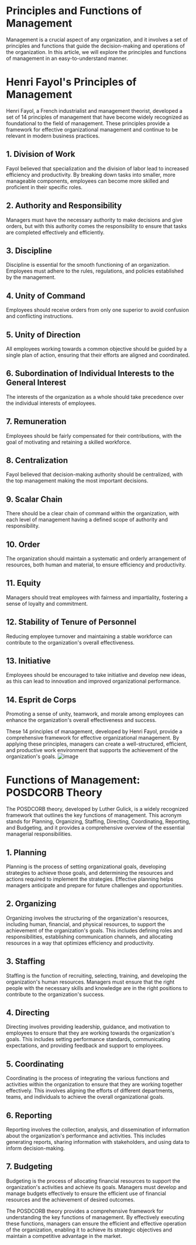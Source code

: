 # Principles and Functions of Management

Management is a crucial aspect of any organization, and it involves a set of principles and functions that guide the decision-making and operations of the organization. In this article, we will explore the principles and functions of management in an easy-to-understand manner.

# Henri Fayol's Principles of Management

Henri Fayol, a French industrialist and management theorist, developed a set of 14 principles of management that have become widely recognized as foundational to the field of management. These principles provide a framework for effective organizational management and continue to be relevant in modern business practices.

## 1. Division of Work
Fayol believed that specialization and the division of labor lead to increased efficiency and productivity. By breaking down tasks into smaller, more manageable components, employees can become more skilled and proficient in their specific roles.

## 2. Authority and Responsibility
Managers must have the necessary authority to make decisions and give orders, but with this authority comes the responsibility to ensure that tasks are completed effectively and efficiently.

## 3. Discipline
Discipline is essential for the smooth functioning of an organization. Employees must adhere to the rules, regulations, and policies established by the management.

## 4. Unity of Command
Employees should receive orders from only one superior to avoid confusion and conflicting instructions.

## 5. Unity of Direction
All employees working towards a common objective should be guided by a single plan of action, ensuring that their efforts are aligned and coordinated.

## 6. Subordination of Individual Interests to the General Interest
The interests of the organization as a whole should take precedence over the individual interests of employees.

## 7. Remuneration
Employees should be fairly compensated for their contributions, with the goal of motivating and retaining a skilled workforce.

## 8. Centralization
Fayol believed that decision-making authority should be centralized, with the top management making the most important decisions.

## 9. Scalar Chain
There should be a clear chain of command within the organization, with each level of management having a defined scope of authority and responsibility.

## 10. Order
The organization should maintain a systematic and orderly arrangement of resources, both human and material, to ensure efficiency and productivity.

## 11. Equity
Managers should treat employees with fairness and impartiality, fostering a sense of loyalty and commitment.

## 12. Stability of Tenure of Personnel
Reducing employee turnover and maintaining a stable workforce can contribute to the organization's overall effectiveness.

## 13. Initiative
Employees should be encouraged to take initiative and develop new ideas, as this can lead to innovation and improved organizational performance.

## 14. Esprit de Corps
Promoting a sense of unity, teamwork, and morale among employees can enhance the organization's overall effectiveness and success.

These 14 principles of management, developed by Henri Fayol, provide a comprehensive framework for effective organizational management. By applying these principles, managers can create a well-structured, efficient, and productive work environment that supports the achievement of the organization's goals.
![image](https://github.com/Collegehive/Aims_notes/assets/159722383/28dac503-1fcf-4d63-8d80-bdfb7227a106)

# Functions of Management: POSDCORB Theory

The POSDCORB theory, developed by Luther Gulick, is a widely recognized framework that outlines the key functions of management. This acronym stands for Planning, Organizing, Staffing, Directing, Coordinating, Reporting, and Budgeting, and it provides a comprehensive overview of the essential managerial responsibilities.

## 1. Planning
Planning is the process of setting organizational goals, developing strategies to achieve those goals, and determining the resources and actions required to implement the strategies. Effective planning helps managers anticipate and prepare for future challenges and opportunities.

## 2. Organizing
Organizing involves the structuring of the organization's resources, including human, financial, and physical resources, to support the achievement of the organization's goals. This includes defining roles and responsibilities, establishing communication channels, and allocating resources in a way that optimizes efficiency and productivity.

## 3. Staffing
Staffing is the function of recruiting, selecting, training, and developing the organization's human resources. Managers must ensure that the right people with the necessary skills and knowledge are in the right positions to contribute to the organization's success.

## 4. Directing
Directing involves providing leadership, guidance, and motivation to employees to ensure that they are working towards the organization's goals. This includes setting performance standards, communicating expectations, and providing feedback and support to employees.

## 5. Coordinating
Coordinating is the process of integrating the various functions and activities within the organization to ensure that they are working together effectively. This involves aligning the efforts of different departments, teams, and individuals to achieve the overall organizational goals.

## 6. Reporting
Reporting involves the collection, analysis, and dissemination of information about the organization's performance and activities. This includes generating reports, sharing information with stakeholders, and using data to inform decision-making.

## 7. Budgeting
Budgeting is the process of allocating financial resources to support the organization's activities and achieve its goals. Managers must develop and manage budgets effectively to ensure the efficient use of financial resources and the achievement of desired outcomes.

The POSDCORB theory provides a comprehensive framework for understanding the key functions of management. By effectively executing these functions, managers can ensure the efficient and effective operation of the organization, enabling it to achieve its strategic objectives and maintain a competitive advantage in the market.
